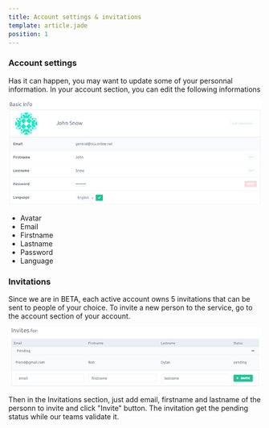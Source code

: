 ```yaml
---
title: Account settings & invitations
template: article.jade
position: 1
---
```


### Account settings

Has it can happen, you may want to update some of your personnal information.
In your account section, you can edit the following informations

![Account settings](../imgs/account_settings.png "Account settings")

- Avatar
- Email
- Firstname
- Lastname
- Password
- Language

### Invitations

Since we are in BETA, each active account owns 5 invitations that can be sent to people of your choice.
To invite a new person to the service, go to the account section of your account.

![Invitations](../imgs/invitations.png "Invitations")

Then in the Invitations section, just add email, firstname and lastname of the personn to invite and click "Invite" button.
The invitation get the pending status while our teams validate it.